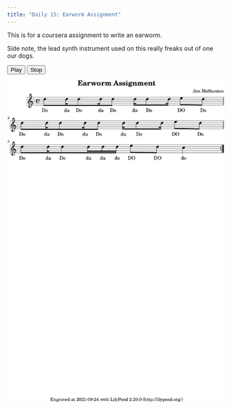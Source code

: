 ```yaml
---
title: "Daily 15: Earworm Assignment"
---
```


This is for a coursera assignment to write an earworm.

Side note, the lead synth instrument used on this really freaks out of one our dogs.


<button onclick="MIDIjs.play('./daily-15.mid')">Play</button>
<button onclick="MIDIjs.stop()">Stop</button>

![](./daily-15.png "Music Piece")

<script type="text/javascript" src="https://www.midijs.net/lib/midi.js"></script>
